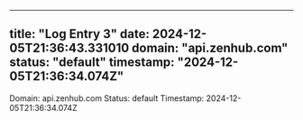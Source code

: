 
---
title: "Log Entry 3"
date: 2024-12-05T21:36:43.331010
domain: "api.zenhub.com"
status: "default"
timestamp: "2024-12-05T21:36:34.074Z"
---

Domain: api.zenhub.com
Status: default
Timestamp: 2024-12-05T21:36:34.074Z
